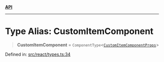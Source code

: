 [**API**](../../API.md)

***

# Type Alias: CustomItemComponent

> **CustomItemComponent** = `ComponentType`\<[`CustomItemComponentProps`](../interfaces/CustomItemComponentProps.md)\>

Defined in: [src/react/types.ts:34](https://github.com/inokawa/virtua/blob/cb302e3f486df2598a08c73194aca97575ded23a/src/react/types.ts#L34)
